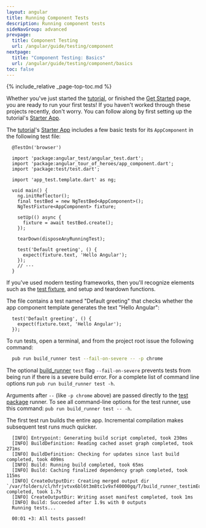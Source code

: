 ```yaml
---
layout: angular
title: Running Component Tests
description: Running component tests
sideNavGroup: advanced
prevpage:
  title: Component Testing
  url: /angular/guide/testing/component
nextpage:
  title: "Component Testing: Basics"
  url: /angular/guide/testing/component/basics
toc: false
---
```

<?code-excerpt path-base="examples/ng/doc"?>

{% include_relative _page-top-toc.md %}

Whether you've just started the [tutorial](/angular/tutorial), or
finished the [Get Started](/guides/get-started) page,
you are ready to run your first tests!
If you haven't worked through these projects recently, don't worry.
You can follow along by first setting up the
tutorial's [Starter App](/angular/tutorial/toh-pt0).

The [tutorial](/angular/tutorial)'s [Starter App](/angular/tutorial/toh-pt0)
includes a few basic tests for its `AppComponent` in the following test file:

<?code-excerpt "toh-0/test/app_test.dart (excerpt)" region="initial" title?>
```
  @TestOn('browser')

  import 'package:angular_test/angular_test.dart';
  import 'package:angular_tour_of_heroes/app_component.dart';
  import 'package:test/test.dart';

  import 'app_test.template.dart' as ng;

  void main() {
    ng.initReflector();
    final testBed = new NgTestBed<AppComponent>();
    NgTestFixture<AppComponent> fixture;

    setUp(() async {
      fixture = await testBed.create();
    });

    tearDown(disposeAnyRunningTest);

    test('Default greeting', () {
      expect(fixture.text, 'Hello Angular');
    });
    // ···
  }
```

If you've used modern testing frameworks, then you'll recognize
elements such as the [test fixture][], and setup and teardown functions.

The file contains a test named "Default greeting" that checks whether
the app component template generates the text "Hello Angular":

<?code-excerpt "toh-0/test/app_test.dart (default test)"?>
```
  test('Default greeting', () {
    expect(fixture.text, 'Hello Angular');
  });
```

To run tests, open a terminal, and from the project root issue the following
command:

<?code-excerpt class="code-shell"?>
```sh
  pub run build_runner test --fail-on-severe -- -p chrome
```

The optional [build_runner][] `test` flag `--fail-on-severe` prevents tests from
being run if there is a severe build error. For a complete list of
command line options run `pub run build_runner test -h`.

Arguments after `--` (like `-p chrome` above) are passed directly to the [test package][] runner.
To see all command-line options for the test runner, use this command:
`pub run build_runner test -- -h`.

The first test run builds the entire app.
Incremental compilation makes subsequent test runs much quicker.

```terminal
  [INFO] Entrypoint: Generating build script completed, took 230ms
  [INFO] BuildDefinition: Reading cached asset graph completed, took 271ms
  [INFO] BuildDefinition: Checking for updates since last build completed, took 409ms
  [INFO] Build: Running build completed, took 65ms
  [INFO] Build: Caching finalized dependency graph completed, took 115ms
  [INFO] CreateOutputDir: Creating merged output dir `/var/folders/cl/hfrjvtvx6bl6t3m8tc1v9xf40000gq/T/build_runner_testimEd04/` completed, took 1.7s
  [INFO] CreateOutputDir: Writing asset manifest completed, took 1ms
  [INFO] Build: Succeeded after 1.9s with 0 outputs
  Running tests...

  00:01 +3: All tests passed!
```

[build_runner]: https://pub.dartlang.org/packages/build_runner
[serves the app]: /angular/guide/setup#running-the-app
[test fixture]: https://github.com/junit-team/junit4/wiki/test-fixtures
[test package]: https://pub.dartlang.org/packages/test